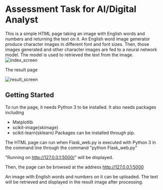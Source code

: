 # Assessment Task for AI/Digital Analyst

This is a simple HTML page taking an image with English words and numbers and returning the text on it. An English word image generator produce character images in different font and font sizes. Then, those images generated and other character images are fed to a neural network model. The model is used to retrieved the text from the image.
![index_screen](https://user-images.githubusercontent.com/33834357/33052612-a88e3248-ceaa-11e7-9a9f-095aaefc50e0.JPG)

The result page

![result_screen](https://user-images.githubusercontent.com/33834357/33052636-ca447d0c-ceaa-11e7-9b91-d71914a0c993.JPG)

## Getting Started

To run the page, it needs Python 3 to be installed. It also needs packages including
 * Matplotlib
 * scikit-image(skimage)
 * scikit-learn(sklearn)
Packages can be installed through pip.

The HTML page can run when Flask_web.py is executed with Python 3 in the command line through the command "python Flask_web.py"

"Running on http://127.0.0.1:5000/" will be displayed.

Then, the page can be browsed at the address http://127.0.0.1:5000

An image with English words and numbers on it can be uploaded. The text will be retrieved and displayed in the result image after processing.
